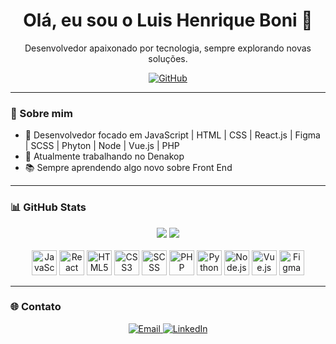 <h1 align="center">Olá, eu sou o Luis Henrique Boni 👋</h1>

<p align="center">
  Desenvolvedor apaixonado por tecnologia, sempre explorando novas soluções.
</p>

<p align="center">
  <a href="https://github.com/BoniLuis">
    <img src="https://img.shields.io/github/followers/BoniLuis?label=Follow&style=social" alt="GitHub">
  </a>
</p>

---

### 🚀 Sobre mim

- 🔧 Desenvolvedor focado em JavaScript | HTML | CSS | React.js | Figma | SCSS | Phyton | Node | Vue.js | PHP
- 🎯 Atualmente trabalhando no Denakop
- 📚 Sempre aprendendo algo novo sobre Front End

---

### 📊 GitHub Stats

<div align="center">
  <img src="https://github-readme-stats.vercel.app/api?username=BoniLuis&show_icons=true&theme=dracula&include_all_commits=true&count_private=true" />
  <img src="https://github-readme-stats.vercel.app/api/top-langs/?username=BoniLuis&layout=compact&langs_count=16&theme=dracula" />
</div>
</br>
<div align="center"> 
  <img src="https://cdn.jsdelivr.net/gh/devicons/devicon/icons/javascript/javascript-original.svg" alt="JavaScript" width="40" height="40"/> 
  <img src="https://cdn.jsdelivr.net/gh/devicons/devicon/icons/react/react-original.svg" alt="React" width="40" height="40"/> 
  <img src="https://cdn.jsdelivr.net/gh/devicons/devicon/icons/html5/html5-original.svg" alt="HTML5" width="40" height="40"/> 
  <img src="https://cdn.jsdelivr.net/gh/devicons/devicon/icons/css3/css3-original.svg" alt="CSS3" width="40" height="40"/> 
  <img src="https://cdn.jsdelivr.net/gh/devicons/devicon/icons/sass/sass-original.svg" alt="SCSS" width="40" height="40"/> 
  <img src="https://cdn.jsdelivr.net/gh/devicons/devicon/icons/php/php-original.svg" alt="PHP" width="40" height="40"/> 
  <img src="https://cdn.jsdelivr.net/gh/devicons/devicon/icons/python/python-original.svg" alt="Python" width="40" height="40"/> 
  <img src="https://cdn.jsdelivr.net/gh/devicons/devicon/icons/nodejs/nodejs-original.svg" alt="Node.js" width="40" height="40"/> 
  <img src="https://cdn.jsdelivr.net/gh/devicons/devicon/icons/vuejs/vuejs-original.svg" alt="Vue.js" width="40" height="40"/> 
  <img src="https://cdn.jsdelivr.net/gh/devicons/devicon/icons/figma/figma-original.svg" alt="Figma" width="40" height="40"/> </div>
  
---

### 🌐 Contato
<div align="center">
  <a href="mailto:luisiki99@gmail.com" target="_blank">
    <img src="https://img.shields.io/badge/Email-Enviar_Email-red?logo=gmail&style=for-the-badge" alt="Email">
  </a>
  <a href="https://www.linkedin.com/in/luis-henrique-boni-80979520a/" target="_blank">
    <img src="https://img.shields.io/badge/LinkedIn-Conectar-blue?logo=linkedin&style=for-the-badge" alt="LinkedIn">
  </a>
</div>
